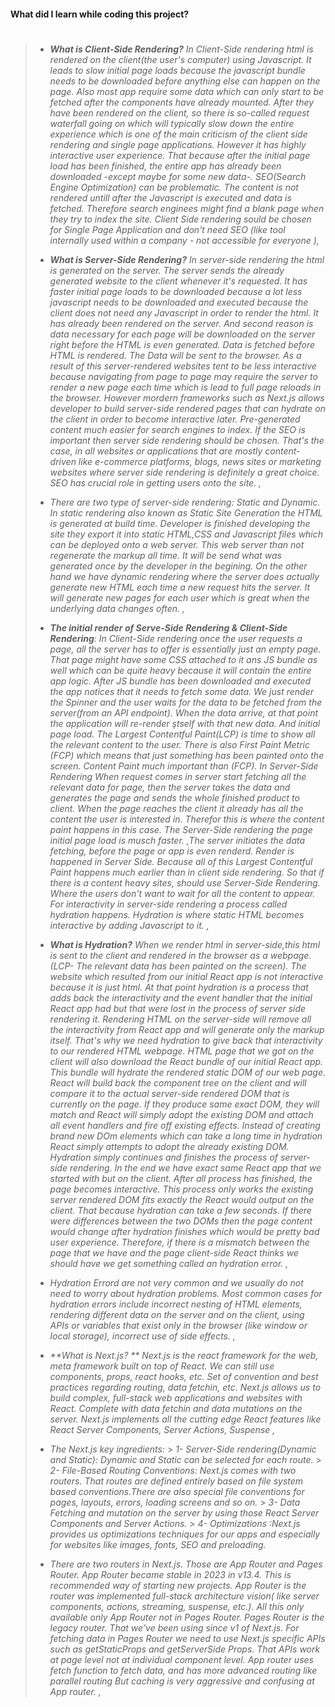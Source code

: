 #### What did I learn while coding this project?

> #
>
> - _**What is Client-Side Rendering?** In Client-Side rendering html is rendered on the client(the user's computer) using Javascript. It leads to slow initial page loads because the javascript bundle needs to be downloaded before anything else can happen on the page. Also most app require some data which can only start to be fetched after the components have already mounted. After they have been rendered on the client, so there is so-called request waterfall going on which will typically slow down the entire experience which is one of the main criticism of the client side rendering and single page applications. However it has highly interactive user experience. That because after the initial page load has been finished, the entire app has already been downloaded -except maybe for some new data-. SEO(Search Engine Optimization) can be problematic. The content is not rendered untill after the Javascript is executed and data is fetched. Therefore search enginees might find a blank page when they try to index the site. Client Side rendering sould be chosen for Single Page Application and don't need SEO (like tool internally used within a company - not accessible for everyone ),_
>
> - _**What is Server-Side Rendering?** In server-side rendering the html is generated on the server. The server sends the already generated website to the client whenever it's requested. It has faster initial page loads to be downloaded because a lot less javascript needs to be downloaded and executed because the client does not need any Javascript in order to render the html. It has already been rendered on the server. And second reason is data necessary for each page will be downloaded on the server right before the HTML is even generated. Data is fetched before HTML is rendered. The Data will be sent to the browser. As a result of this server-rendered websites tent to be less interactive because navigating from page to page may require the server to render a new page each time which is lead to full page reloads in the browser. However mordern frameworks such as Next.js allows developer to build server-side rendered pages that can hydrate on the client in order to become interactive later. Pre-generated content much easier for search engines to index. If the SEO is important then server side rendering should be chosen. That's the case, in all websites or applications that are mostly content-driven like e-commerce platforms, blogs, news sites or marketing websites where server side rendering is definitely a great choice. SEO has crucial role in getting users onto the site. ,_
> - _There are two type of server-side rendering: Static and Dynamic. In static rendering also known as Static Site Generation the HTML is generated at build time. Developer is finished developing the site they export it into static HTML,CSS and Javascript files which can be deployed onto a web server. This web server than not regenerate the markup all time. It will be send what was generated once by the developer in the begining. On the other hand we have dynamic rendering where the server does actually generate new HTML each time a new request hits the server. It will generate new pages for each user which is great when the underlying data changes often. ,_
> - _**The initial render of Serve-Side Rendering & Client-Side Rendering**: In Client-Side rendering once the user requests a page, all the server has to offer is essentially just an empty page. That page might have some CSS attached to it ans JS bundle as well which can be quite heavy because it will contain the entire app logic. After JS bundle has been downloaded and executed the app notices that it needs to fetch some data. We just render the Spinner and the user waits for the data to be fetched from the server(from an API endpoint). When the data arrive, at that point the application will re-render ştself with that new data. And initial page load. The Largest Contentful Paint(LCP) is time to show all the relevant content to the user. There is also First Paint Metric (FCP) which means that just something has been painted onto the screen. Content Paint much important than (FCP). In Server-Side Rendering When request comes in server start fetching all the relevant data for page, then the server takes the data and generates the page and sends the whole finished product to client. When the page reaches the client it already has all the content the user is interested in. Therefor this is where the content paint happens in this case. The Server-Side rendering the page initial page load is musch faster. ,The server initiates the data fetching, before the page or app is even renderd. Render is happened in Server Side. Because all of this Largest Contentful Paint happens much earlier than in client side rendering. So that if there is a content heavy sites, should use Server-Side Rendering. Where the users don't want to wait for all the content to appear. For interactivity in server-side rendering a process called hydration happens. Hydration is where static HTML becomes interactive by adding Javascript to it. ,_
> - _**What is Hydration?** When we render html in server-side,this html is sent to the client and rendered in the browser as a webpage.(LCP- The relevant data has been painted on the screen). The website which resulted from our initial React app is not interactive because it is just html. At that point hydration is a process that adds back the interactivity and the event handler that the initial React app had but that were lost in the process of server side rendering it. Rendering HTML on the server-side will remove all the interactivity from React app and will generate only the markup itself. That's why we need hydration to give back that interactivity to our rendered HTML webpage. HTML page that we got on the client will also download the React bundle of our initial React app. This bundle will hydrate the rendered static DOM of our web page. React will build back the component tree on the client and will compare it to the actual server-side rendered DOM that is currently on the page. If they produce same exact DOM, they will match and React will simply adopt the existing DOM and attach all event handlers and fire off existing effects. Instead of creating brand new DOm elements which can take a long time in hydration React simply attempts to adopt the already existing DOM. Hydration simply continues and finishes the process of server-side rendering. In the end we have exact same React app that we started with but on the client. After all process has finished, the page becomes interactive. This process only works the existing server rendered DOM fits exactly the React would output on the client. That because hydration can take a few seconds. If there were differences between the two DOMs then the page content would change after hydration finishes which would be pretty bad user experience. Therefore, if there is a mismatch between the page that we have and the page client-side React thinks we should have we get something called an hydration error. ,_
> - _Hydration Errord are not very common and we usually do not need to worry about hydration problems. Most common cases for hydration errors include incorrect nesting of HTML elements, rendering different data on the server and on the client, using APIs or variables that exist only in the browser (like window or local storage), incorrect use of side effects. ,_
> - _**What is Next.js? ** Next.js is the react framework for the web, meta framework built on top of React. We can still use components, props, react hooks, etc. Set of convention and best practices regarding routing, data fetchin, etc. Next.js allows us to build complex, full-stack web applications and websites with React. Complete with data fetchin and data mutations on the server. Next.js implements all the cutting edge React features like React Server Components, Server Actions, Suspense ,_
> - _The Next.js key ingredients:_ > _1- Server-Side rendering(Dynamic and Static): Dynamic and Static can be selected for each route._ > _2- File-Based Routing Conventions: Next.js comes with two routers. That routes are defined entirely based on file system based conventions.There are also special file conventions for pages, layouts, errors, loading screens and so on._ > _3- Data Fetching and mutation on the server by using those React Server Components and Server Actions._ > _4- Optimizations :Next.js provides us optimizations techniques for our apps and especially for websites like images, fonts, SEO and preloading._
> - _There are two routers in Next.js. Those are App Router and Pages Router. App Router became stable in 2023 in v13.4. This is recommended way of starting new projects. App Router is the router was implemented full-stack architecture vision( like server components, actions, streaming, suspense, etc.). All this only available only App Router not in Pages Router. Pages Router is the legacy router. That we've been using since v1 of Next.js. For fetching data in Pages Router we need to use Next.js specific APIs such as getStaticProps and getServerSide Props. That APIs work at page level not at individual component level. App router uses fetch function to fetch data, and has more advanced routing like parallel routing But caching is very aggressive and confusing at App router. ,_
>
> #
